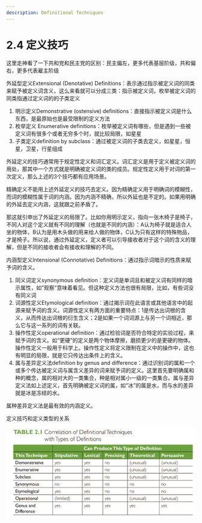 ```yaml
---
description: Definitional Techniques
---
```


# 2.4 定义技巧

这里走神看了一下共和党和民主党的区别：民主偏左，更多代表基层阶级，共和偏右，更多代表雇主阶级

外延型定义Extensional (Denotative) Definitions：表示通过指示被定义词的同类来赋予被定义词含义，这么来看就可以分成三类：指示被定义词，枚举被定义词的同类指通过定义词的的子类定义

1. 明示定义Demonstrative (ostensive) definitions：直接指示被定义词是什么东西，是最原始也是最受限制的定义方法
2. 枚举定义 Enumerative definitions：枚举被定义词有哪些，但是遇到一些被定义词有很多个或者无穷多个时，就比较局限，如星星
3. 子类定义definition by subclass：通过被定义词的子类去定义，如星星，恒星，卫星，行星组成

外延定义的技巧通常用于规定性定义和词汇定义。词汇定义是用于定义被定义词的用处，那其中一个方式就是明确被定义词的类的成员。规定性定义用于对词的第一次定义，那么上述的3个技巧都有应用场景。

精确定义不能用上述外延定义的技巧去定义。因为精确定义用于明确词的模糊性，而词的模糊性属于词的内涵。因为内涵不精确，所以外延也是不定的。如果用明确的外延去定义内涵，这就跟之前矛盾了。

那这就引申出了外延定义的局限了。比如你用明示定义，指向一张木椅子是椅子，不同人对这个定义就有不同的理解（也就是不同的内涵）：A认为椅子就是适合人坐的物体，B认为是用木头做的用来给人做的物体，C认为只有这样的特殊物品，才是椅子。所以说，通过外延定义，定义者可以引导接收者对于这个词的含义的理解，但是不同的接收者会有接收和理解的不同。

内涵型定义Intensional (Connotative) Definitions：通过指示词暗示的性质来赋予词的含义。

1. 同义词定义synonymous definition：定义词是单词且和被定义词有同样的暗示属性，如”观察“意味着看见。但这种定义方法也很有局限，比如，有些词没有同义词
2. 词源性定义Etymological definition：通过揭示词在此语言或其他语言中的起源来赋予词的含义。词源性定义有两方面的重要特点：1是传达出词根的含义，从而传达出词根的衍生含义；2是如果一个词词源上与另一个词相近，那么它与这一系列的词有关联。
3. 操作性定义operational definition：通过检验词是否符合特定的实验过程，来赋予词的含义。如“更硬”的定义是两个物体摩擦，磨损更少的是更硬的物体。操作性定义一般用于科学上。操作性定义将定义限制在定义中的操作中，这也有明显的局限，就是它只传达出条件上的含义。&#x20;
4. 属与差异定义法definition by genus and difference：通过识别词的属和一个或多个传达被定义词与属含义差异的词来赋予词的定义。这里首先要明确属和种的概念，属的相对大的一类集合，种是相对属小一级的一类集合。属与差异定义法如上述定义，首先明确被定义词的属，如“冰”的属是水，而与水的差异就是冰是冻结的水。

属种差异定义法是最有效的内涵定义。

定义技巧和定义类型的关系

![](<../.gitbook/assets/image (3).png>)

